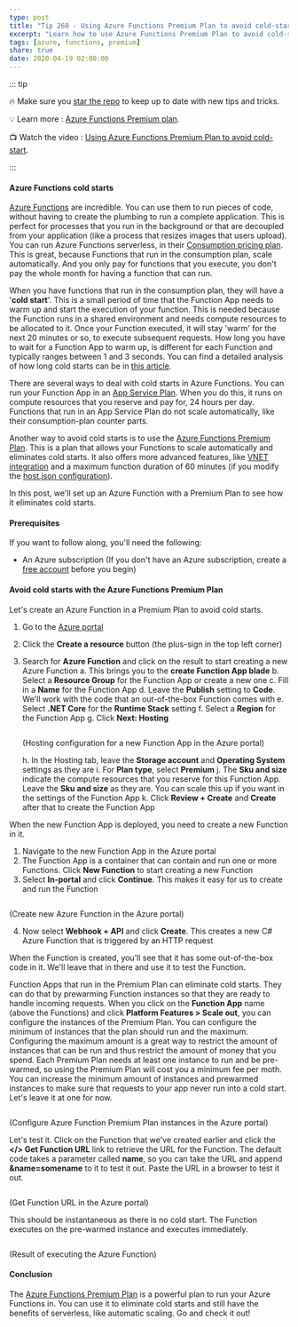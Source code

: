 ```yaml
---
type: post
title: "Tip 260 - Using Azure Functions Premium Plan to avoid cold-start"
excerpt: "Learn how to use Azure Functions Premium Plan to avoid cold-start"
tags: [azure, functions, premium]
share: true
date: 2020-04-19 02:00:00
---
```


::: tip 

:fire: Make sure you [star the repo](http://azuredev.tips?WT.mc_id=azure-azuredevtips-micrum) to keep up to date with new tips and tricks.

:bulb: Learn more : [Azure Functions Premium plan](https://docs.microsoft.com/azure/azure-functions/functions-premium-plan?WT.mc_id=docs-azuredevtips-micrum). 

:tv: Watch the video : [Using Azure Functions Premium Plan to avoid cold-start](https://www.youtube.com/watch?v=fx5pW1VJ1ng&list=PLLasX02E8BPCNCK8Thcxu-Y-XcBUbhFWC&index=5&t=0s?WT.mc_id=youtube-azuredevtips-micrum).

:::

#### Azure Functions cold starts

[Azure Functions](https://azure.microsoft.com/services/functions/?WT.mc_id=azure-azuredevtips-micrum) are incredible. You can use them to run pieces of code, without having to create the plumbing to run a complete application. This is perfect for processes that you run in the background or that are decoupled from your application (like a process that resizes images that users upload).
You can run Azure Functions serverless, in their [Consumption pricing plan](https://docs.microsoft.com/azure/azure-functions/functions-scale#consumption-plan?WT.mc_id=docs-azuredevtips-micrum). This is great, because Functions that run in the consumption plan, scale automatically. And you only pay for functions that you execute, you don't pay the whole month for having a function that can run. 

When you have functions that run in the consumption plan, they will have a '**cold start**'. This is a small period of time that the Function App needs to warm up and start the execution of your function. This is needed because the Function runs in a shared environment and needs compute resources to be allocated to it. Once your Function executed, it will stay 'warm' for the next 20 minutes or so, to execute subsequent requests. How long you have to wait for a Function App to warm up, is different for each Function and typically ranges between 1 and 3 seconds. You can find a detailed analysis of how long cold starts can be in [this article](https://mikhail.io/serverless/coldstarts/azure/?WT.mc_id=other-azuredevtips-micrum).

There are several ways to deal with cold starts in Azure Functions. You can run your Function App in an [App Service Plan](https://docs.microsoft.com/azure/azure-functions/functions-scale#app-service-plan?WT.mc_id=docs-azuredevtips-micrum). When you do this, it runs on compute resources that you reserve and pay for, 24 hours per day. Functions that run in an App Service Plan do not scale automatically, like their consumption-plan counter parts. 

Another way to avoid cold starts is to use the [Azure Functions Premium Plan](https://docs.microsoft.com/azure/azure-functions/functions-premium-plan?WT.mc_id=docs-azuredevtips-micrum). This is a plan that allows your Functions to scale automatically and eliminates cold starts. It also offers more advanced features, like [VNET integration](https://docs.microsoft.com/azure/azure-functions/functions-create-vnet?WT.mc_id=docs-azuredevtips-micrum) and a maximum function duration of 60 minutes (if you modify the [host.json configuration](https://docs.microsoft.com/azure/azure-functions/functions-host-json#functiontimeout)).

In this post, we'll set up an Azure Function with a Premium Plan to see how it eliminates cold starts.

#### Prerequisites

If you want to follow along, you'll need the following:
* An Azure subscription (If you don't have an Azure subscription, create a [free account](https://azure.microsoft.com/free/?WT.mc_id=azure-azuredevtips-micrum) before you begin)

#### Avoid cold starts with the Azure Functions Premium Plan
Let's create an Azure Function in a Premium Plan to avoid cold starts.

1. Go to the [Azure portal](https://portal.azure.com/?WT.mc_id=azure-azuredevtips-micrum)
2. Click the **Create a resource** button (the plus-sign in the top left corner)
3. Search for **Azure Function** and click on the result to start creating a new Azure Function
   a. This brings you to the **create Function App blade**
   b. Select a **Resource Group** for the Function App or create a new one
   c. Fill in a **Name** for the Function App
   d. Leave the **Publish** setting to **Code**. We'll work with the code that an out-of-the-box Function comes with
   e. Select **.NET Core** for the **Runtime Stack** setting
   f. Select a **Region** for the Function App
   g. Click **Next: Hosting**
   
   <img :src="$withBase('/files/51createfunctionpremium.png')">

    (Hosting configuration for a new Function App in the Azure portal)
   
   h. In the Hosting tab, leave the **Storage account** and **Operating System** settings as they are 
   i. For **Plan type**, select **Premium**
   j. The **Sku and size** indicate the compute resources that you reserve for this Function App. Leave the **Sku and size** as they are. You can scale this up if you want in the settings of the Function App
   k. Click **Review + Create** and **Create** after that to create the Function App

When the new Function App is deployed, you need to create a new Function in it.
1. Navigate to the new Function App in the Azure portal
2. The Function App is a container that can contain and run one or more Functions. Click **New Function** to start creating a new Function
3. Select **In-portal** and click **Continue**. This makes it easy for us to create and run the Function

<img :src="$withBase('/files/51createnewfunction.png')">

(Create new Azure Function in the Azure portal)

4. Now select **Webhook + API** and click **Create**. This creates a new C# Azure Function that is triggered by an HTTP request

When the Function is created, you'll see that it has some out-of-the-box code in it. We'll leave that in there and use it to test the Function. 

Function Apps that run in the Premium Plan can eliminate cold starts. They can do that by prewarming Function instances so that they are ready to handle incoming requests. When you click on the **Function App** name (above the Functions) and click **Platform Features > Scale out**, you can configure the instances of the Premium Plan. You can configure the minimum of instances that the plan should run and the maximum. Configuring the maximum amount is a great way to restrict the amount of instances that can be run and thus restrict the amount of money that you spend. Each Premium Plan needs at least one instance to run and be pre-warmed, so using the Premium Plan will cost you a minimum fee per moth. You can increase the minimum amount of instances and prewarmed instances to make sure that requests to your app never run into a cold start. Let's leave it at one for now.

<img :src="$withBase('/files/51premiumscaleout.png')">

(Configure Azure Function Premium Plan instances in the Azure portal)

Let's test it. Click on the Function that we've created earlier and click the **</> Get Function URL** link to retrieve the URL for the Function. The default code takes a parameter called **name**, so you can take the URL and append **&name=somename** to it to test it out. Paste the URL in a browser to test it out.

<img :src="$withBase('/files/51geturl.png')">

(Get Function URL in the Azure portal)

This should be instantaneous as there is no cold start. The Function executes on the pre-warmed instance and executes immediately. 

<img :src="$withBase('/files/51result.png')">

(Result of executing the Azure Function)

#### Conclusion

The [Azure Functions Premium Plan](https://docs.microsoft.com/azure/azure-functions/functions-premium-plan?WT.mc_id=docs-azuredevtips-micrum) is a powerful plan to run your Azure Functions in. You can use it to eliminate cold starts and still have the benefits of serverless, like automatic scaling. Go and check it out!